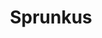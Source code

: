 ---
slug: sprunkus
title: Sprunkus
description: "Sprunkus is an exciting online game. Play for free directly in your browser!"
icon: /images/new_mods/Sprunkus.png
url: https://wowtbc.net/sprunkin/sprunkus/index.html
previewImage: /images/new_mods/Sprunkus.png
type: new mods

# SEO配置
seo:
  title: "Sprunkus - Play Free Online Game | Fun Browser Games"
  description: "Sprunkus - Play this fun online game for free in your browser. No download required!"
  ogImage: "/images/new_mods/Sprunkus.png"
  keywords: "sprunkus, online game, browser game, free game, new mods game, play online"

videoUrls:
  - https://www.youtube.com/embed/example1
  - https://www.youtube.com/embed/example2

whyPlay:
  title: "Why Play Sprunkus?"
  items:
    - "Immersive Gameplay: Sprunkus offers an engaging and immersive gaming experience that will keep you entertained for hours"
    - "Challenging Levels: Test your skills with increasingly difficult challenges and obstacles"
    - "Beautiful Graphics: Enjoy stunning visuals and smooth animations that bring the game world to life"
    - "Regular Updates: New content and features are added regularly to keep the game fresh and exciting"
    - "Free to Play: Experience all the fun without spending a penny"
    - "Community Features: Connect with other players, share strategies, and compete for high scores"
    - "Cross-Platform: Play on any device with a web browser, no downloads required"

features:
  title: "Key Features of Sprunkus"
  image: "/images/new_mods/Sprunkus.png"
  items:
    - "Intuitive Controls: Easy to learn controls make Sprunkus accessible for players of all skill levels"
    - "Multiple Game Modes: Enjoy various gameplay options that provide different challenges and experiences"
    - "Character Customization: Personalize your gaming experience with unique characters and items"
    - "Achievement System: Complete special tasks to earn rewards and recognition"
    - "Leaderboards: Compete with players worldwide and see who can achieve the highest scores"

characteristics:
  title: "Game Characteristics"
  image: "/images/new_mods/Sprunkus.png"
  items:
    - "Genre: New mods game with elements of strategy and skill"
    - "Difficulty: Suitable for both casual gamers and those seeking a challenge"
    - "Play Time: Quick sessions or extended gameplay, depending on your preference"
    - "Art Style: Vibrant and engaging visuals that enhance the gaming experience"
    - "Sound Design: Immersive audio that complements the gameplay perfectly"

info: "Sprunkus is an exciting online game that offers players a unique and engaging gaming experience. With its intuitive controls, stunning visuals, and challenging gameplay, Sprunkus provides hours of entertainment for players of all ages and skill levels. Whether you're looking for a quick gaming session during a break or an extended play session, Sprunkus delivers an immersive experience that will keep you coming back for more. The game features multiple levels of increasing difficulty, ensuring that players are constantly challenged as they progress. With regular updates adding new content and features, Sprunkus remains fresh and exciting, providing endless entertainment options for its growing community of players."

howToPlayIntro: "Welcome to Sprunkus! This guide will walk you through the basics and help you master the game. Whether you're a beginner or looking to improve your skills, these tips and instructions will enhance your gaming experience."

howToPlaySteps:
  - title: "Getting Started"
    description: "Begin your Sprunkus adventure by familiarizing yourself with the controls. Use your keyboard or mouse to navigate through the game interface. The tutorial will guide you through the basic mechanics and help you understand the objectives."
  - title: "Understanding the Objectives"
    description: "In Sprunkus, your main goal is to progress through levels by completing specific objectives. Each level presents unique challenges that require different strategies and approaches."
  - title: "Mastering the Controls"
    description: "Practice using the controls to improve your precision and reaction time. Sprunkus requires quick reflexes and strategic thinking to overcome obstacles and defeat opponents."
  - title: "Utilizing Power-ups"
    description: "Collect power-ups throughout the game to enhance your abilities and overcome difficult challenges. Each power-up offers unique advantages that can be crucial for success."
  - title: "Developing Strategies"
    description: "As you progress in Sprunkus, develop effective strategies for different scenarios. Analyze patterns, anticipate challenges, and adapt your approach to maximize your performance."

faq:
  title: "Frequently Asked Questions about Sprunkus"
  items:
    - question: "Is Sprunkus free to play?"
      answer: "Yes, Sprunkus is completely free to play directly in your web browser. No downloads or purchases are required to enjoy the full game experience."
    - question: "Can I play Sprunkus on mobile devices?"
      answer: "Yes, Sprunkus is optimized for both desktop and mobile play. You can enjoy the game on any device with a web browser and internet connection."
    - question: "Are there any in-game purchases?"
      answer: "While Sprunkus is free to play, there may be optional in-game purchases available for cosmetic items or additional features that don't affect core gameplay."
    - question: "How often is Sprunkus updated?"
      answer: "The developers regularly update Sprunkus with new content, features, and improvements based on player feedback and game performance."
    - question: "Can I play Sprunkus offline?"
      answer: "Currently, Sprunkus requires an internet connection to play as it's a browser-based online game."
    - question: "Is Sprunkus suitable for children?"
      answer: "Yes, Sprunkus is designed to be family-friendly and suitable for players of all ages."
    - question: "How do I report bugs or issues?"
      answer: "If you encounter any problems while playing Sprunkus, you can report them through the game's support page or contact the developers directly through their website."
    - question: "Still Have Questions?"
      answer: "If you have additional questions about Sprunkus that aren't covered in this FAQ, please visit our support center or contact our customer service team for assistance."
---
